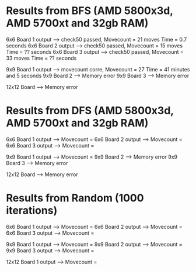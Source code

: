 # Results from BFS (AMD 5800x3d, AMD 5700xt and 32gb RAM)
6x6 Board 1 output --> check50 passed, Movecount = 21 moves Time = 0.7 seconds
6x6 Board 2 output --> check50 passed, Movecount = 15 moves Time = ?? seconds
6x6 Board 3 output --> check50 passed, Movecount = 33 moves Time =  ?? seconds

9x9 Board 1 output --> movecount corre, Movecount = 27 Time = 41 minutes and 5 seconds
9x9 Board 2 --> Memory error
9x9 Board 3 --> Memory error

12x12 Board --> Memory error

# Results from DFS (AMD 5800x3d, AMD 5700xt and 32gb RAM)
6x6 Board 1 output --> Movecount = 
6x6 Board 2 output --> Movecount = 
6x6 Board 3 output --> Movecount = 

9x9 Board 1 output --> Movecount = 
9x9 Board 2 --> Memory error
9x9 Board 3 --> Memory error

12x12 Board --> Memory error


# Results from Random (1000 iterations)
6x6 Board 1 output --> Movecount = 
6x6 Board 2 output --> Movecount = 
6x6 Board 3 output --> Movecount = 

9x9 Board 1 output --> Movecount = 
9x9 Board 2 output --> Movecount = 
9x9 Board 3 output --> Movecount = 

12x12 Board 1 output --> Movecount = 


